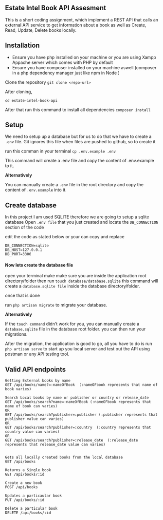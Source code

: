 

## Estate Intel Book API Assesment



This is a short coding assignment, which implement a REST API that calls an external API service to get information about a book as well as Create, Read, Update, Delete books locally.

## Installation

- Ensure you have php installed on your machine or you are using Xampp Appache server which comes with PHP by default
- Ensure you have composer installed on your machine aswell (composer in a php dependency manager just like npm in Node )

Clone the repository `git clone <repo-url>`

After cloning, 
    
    cd estate-intel-book-api
    
After that 
    run this command to install all dependencies `composer install` 
    
## Setup 
We need to setup up a database but for us to do that we have to create a `.env` file.
Git ignores this file when files are pushed to github, so to create it 

run this comman in your terminal `cp .env.example .env`

This command will create a .env file and copy the content of .env.example to it.

**Alternatively**

You can manually create a `.env` file in the root directory and copy the content of `.env.example` into it.

## Create database
In this project I am used SQLITE therefore we are going to setup a sqlite database 
Open `.env file` that you just created and locate the `DB_CONNECTION` section of the code

edit the code as stated below or your can copy and replace

    DB_CONNECTION=sqlite
    DB_HOST=127.0.0.1
    DB_PORT=3306

    
#### Now lets create the database file 
open your terminal make make sure you are inside the application root directory/folder
then run `touch database/database.sqlite` this command will create a `database.sqlite file` inside the database directory/folder.

once that is done 

run `php artisan migrate` to migrate your database.

**Alternatively**

If the `touch command` didn't work for you, you can manually create a `database.sqlite` file in the database root folder.
you can then run your migrations.

After the migration, the application is good to go, all you have to do is run `php artisan serve` to start up you local server and test out the API using postman or any API testing tool.


## Valid API endpoints

    Getting External books by name
    GET /api/books/name?=:nameOfBook  (:nameOFbook represents that name of book varies)

    Search Local books by name or publisher or country or release_date
    GET /api/books/search?name=:nameOfBook (:nameOFbook represents that name of book can varies)
    OR
    GET /api/books/search?publisher=:publisher (:publisher represents that publisher value can varies)
    OR 
    GET /api/books/search?publisher=:country  (:country represents that country value can varies)
    OR
    GET /api/books/search?publisher=:release_date  (:release_date represents that release_date value can varies)


    Gets all locally created books from the local database
    GET /api/books

    Returns a Single book
    GET /api/books/:id

    Create a new book
    POST /api/books

    Updates a particaular book
    PUT /api/books/:id

    Delete a particular book
    DELETE /api/books/:id

